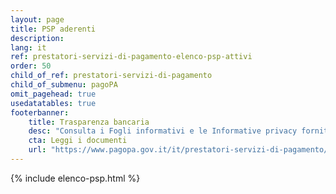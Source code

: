 ```yaml
---
layout: page
title: PSP aderenti
description:
lang: it
ref: prestatori-servizi-di-pagamento-elenco-psp-attivi
order: 50
child_of_ref: prestatori-servizi-di-pagamento
child_of_submenu: pagoPA
omit_pagehead: true
usedatatables: true
footerbanner:
    title: Trasparenza bancaria
    desc: "Consulta i Fogli informativi e le Informative privacy forniti dai Prestatori di Servizi di Pagamento"
    cta: Leggi i documenti
    url: "https://www.pagopa.gov.it/it/prestatori-servizi-di-pagamento/trasparenza-bancaria"
---
```


{% include elenco-psp.html %}
